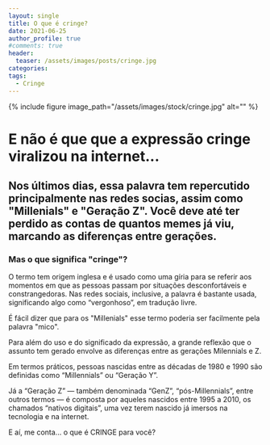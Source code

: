 ```yaml
---
layout: single
title: O que é cringe?
date: 2021-06-25
author_profile: true
#comments: true
header:
  teaser: /assets/images/posts/cringe.jpg
categories: 
tags:
  - Cringe  
---
```


{% include figure image_path="/assets/images/stock/cringe.jpg" alt=""  %}

# E não é que que a expressão cringe viralizou na internet...

## Nos últimos dias, essa palavra tem repercutido principalmente nas redes socias, assim como "Millenials" e "Geração Z". Você deve até ter perdido as contas de quantos memes já viu, marcando as diferenças entre gerações.

### Mas o que significa "cringe"?

O termo tem origem inglesa e é usado como uma gíria para se referir aos momentos em que as pessoas passam por situações desconfortáveis e constrangedoras. Nas redes sociais, inclusive, a palavra é bastante usada, significando algo como “vergonhoso”, em tradução livre. 

É fácil  dizer que para os "Millenials" esse termo poderia ser facilmente pela palavra "mico".

Para além do uso e do significado da expressão, a grande reflexão que o assunto tem gerado envolve as diferenças entre as gerações Milennials e Z.

Em termos práticos, pessoas nascidas entre as décadas de 1980 e 1990 são definidas como “Millennials” ou “Geração Y”. 

Já a “Geração Z” — também denominada “GenZ”, “pós-Millennials”, entre outros termos — é composta por aqueles nascidos entre 1995 a 2010, os chamados “nativos digitais”, uma vez terem nascido já imersos na tecnologia e na internet.

E aí, me conta... o que é CRINGE para você?  
